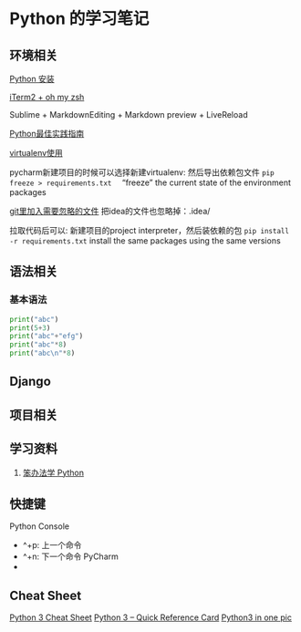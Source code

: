 Python 的学习笔记
====
## 环境相关
[Python 安装](https://pythonguidecn.readthedocs.io/zh/latest/starting/install3/osx.html)

[iTerm2 + oh my zsh](https://www.jianshu.com/p/9c3439cc3bdb)

Sublime + MarkdownEditing + Markdown preview + LiveReload

[Python最佳实践指南](https://pythonguidecn.readthedocs.io/zh/latest/)

[virtualenv使用](https://packaging.python.org/guides/installing-using-pip-and-virtualenv/)

pycharm新建项目的时候可以选择新建virtualenv:
然后导出依赖包文件
```pip freeze > requirements.txt  ```
“freeze” the current state of the environment packages

[git里加入需要忽略的文件](https://github.com/github/gitignore/blob/master/Python.gitignore)
把idea的文件也忽略掉：.idea/

拉取代码后可以:
新建项目的project interpreter，然后装依赖的包
```pip install -r requirements.txt```
install the same packages using the same versions

## 语法相关

### 基本语法
```python
print("abc")
print(5+3)
print("abc"+"efg")
print("abc"*8)
print("abc\n"*8)
```

## Django

## 项目相关

## 学习资料
1. [笨办法学 Python](https://learnpythonthehardway.org/python3/preface.html)

## 快捷键
Python Console
+ ^+p: 上一个命令
+ ^+n: 下一个命令
PyCharm
+ 

## Cheat Sheet
[Python 3 Cheat Sheet](https://perso.limsi.fr/pointal/_media/python:cours:mementopython3-english.pdf)
[Python 3 – Quick Reference Card](https://www.cs.put.poznan.pl/csobaniec/software/python/py-qrc.html)
[Python3 in one pic](https://github.com/coodict/python3-in-one-pic/blob/master/README.md)